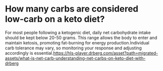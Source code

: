 # How many carbs are considered low-carb on a keto diet?

For most people following a ketogenic diet, daily net carbohydrate intake should be kept below 20-50 grams. This range allows the body to enter and maintain ketosis, promoting fat-burning for energy production.Individual carb tolerance may vary, so monitoring your response and adjusting accordingly is essential.https://hls-player.drberg.com/asset?path=migrated-assets/what-is-net-carb-understanding-net-carbs-on-keto-diet-with-drberg